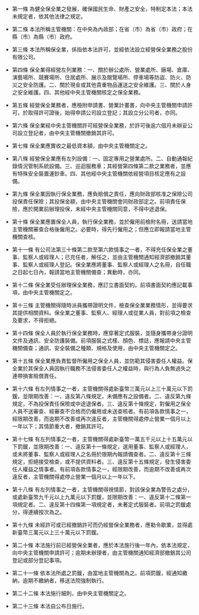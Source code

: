 * 第一條 為健全保全業之發展，確保國民生命、財產之安全，特制定本法；本法未規定者，依其他法律之規定。

* 第二條 本法所稱主管機關：在中央為內政部；在省（市）為省（市）政府；在縣（市）為縣（市）政府。

* 第三條 本法所稱保全業，係指依本法許可，並經依法設立經營保全業務之股份有限公司。

* 第四條 保全業得經營左列業務：一、關於辦公處所、營業處所、廠場、倉庫、演藝場所、競賽場所、住居處所、展示及閱覽場所、停車場等防盜、防火、防災之安全防護。二、關於現金或其他貴重物品運送之安全維護。三、關於人身之安全維護。四、其他經中央主管機關核定之保全業務。

* 第五條 經營保全業務者，應檢附申請書、營業計畫書，向中央主管機關申請許可，於取得許可證後，始得申請公司設立登記；其設立分公司者，亦同。

* 第六條 保全業經中央主管機關許可經營保全業務，於許可後逾六個月未辦妥公司設立登記者，由中央主管機關撤銷其許可。

* 第七條 保全業應實收之最低資本額，由中央主管機關定之。

* 第八條 經營保全業應有左列設備：一、固定專用之營業處所。二、自動通報紀錄情況管制系統設備。三、巡迴服務車；其經營第四條第二款之業務者，並應有特殊安全裝置運鈔車。四、其他經中央主管機關依經營項目核定應有之設備。

* 第九條 保全業因執行保全業務，應負賠償之責任，應向財政部核准之保險公司投保責任保險；其投保金額，由中央主管機關會同財政部定之。前項責任保險，應於開業前辦理投保，未經中央主管機關同意，不得中途退保。

* 第十條 保全業應置保全人員，執行保全業務，並於僱用前檢附名冊，送請當地主管機關審查合格後僱用之。必要時，得先行僱用之；但應立即報請當地主管機關查核。

* 第十一條 有公司法第三十條第二款至第六款情事之一者，不得充任保全業之董事、監察人或經理人；已充任者，解任之，並由主管機關通知經濟部撤銷其董事、監察人或經理人登記。保全業應將董事、監察人或經理人之名冊，自任職之日起七日內，報請當地主管機關備查；異動時，亦同。

* 第十二條 保全業受任辦理保全業務，應訂立書面契約。前項書面契約應記載事項，由中央主管機關定之。

* 第十三條 主管機關得隨時派員攜帶證明文件，檢查保全業業務情形，並得要求其提供相關資料。保全業之董事、監察人、經理人或從業人員，對前項之檢查及要求，不得拒絕。

* 第十四條 保全人員於執行保全業務時，應穿著定式服裝，並隨身攜帶身分證明文件及通訊、安全防護裝備。前項服裝之式樣、顏色、標誌，應報請中央主管機關備查；通訊、安全裝備之種類、規格及使用，由中央主管機關定之。

* 第十五條 保全業應負責監督所僱用之保全人員，並防範其侵害委任人權益。保全業於其保全人員因執行職務不法侵害委任人之權益時，與行為人負無過失之連帶損害賠償責任。

* 第十六條 有左列情事之一者，主管機關得處新臺幣三萬元以上三十萬元以下罰鍰，並限期改善：一、違反第八條規定，未備應有之設備者。二、違反第九條規定，不為投保責任保險或中途退保者。三、違反第十條規定，對僱用之保全人員不送審查、經審查不合格而仍僱用或未送查核者。有前項各款情事之一，經限期改善，而逾期不改善或再次違反者，主管機關得處停止營業一個月以上一年以下；其情節重大者，撤銷其許可。

* 第十七條 有左列情事之一者，主管機關得處新臺幣一萬五千元以上十五萬元以下罰鍰，並限期改善：一、違反第十一條規定，選用董事、監察人或經理人，或未將董事、監察人或經理人之名冊於限期內報請備查者。二、違反第十三條規定，拒絕接受檢查，或不提供資料者。三、違反第十五條規定，發生侵害委任人權益之情事者。有前項各款情事之一，經限期改善，而逾期不改善或再次違反者，主管機關得處停止營業一個月以上一年以下。

* 第十八條 有左列情事之一者，主管機關得視情節，對該保全業為警告之處分，或處新臺幣九千元以上九萬元以下罰鍰，並限期改善：一、違反第十二條第一項規定者。二、違反第十四條第一項規定者，未著定式服裝者。前項之罰鍰處分，得連續按次為之。

* 第十九條 未經許可或已經撤銷許可而仍經營保全業務者，應勒令歇業，並得處新臺幣三萬元以上三十萬元以下罰鍰。

* 第二十條 本法施行前已經營保全業者，應於本法施行後一年內，依本法規定，向中央主管機關申請許可；逾期未辦理者，由主管機關通知經濟部撤銷其公司登記或部分登記事項。

* 第二十一條 依本法所處之罰鍰，由當地主管機關為之。前項罰鍰，經通知繳納，逾期不繳納者，移送法院強制執行。

* 第二十二條 本法施行細則，由中央主管機關定之。

* 第二十三條 本法自公布日施行。

